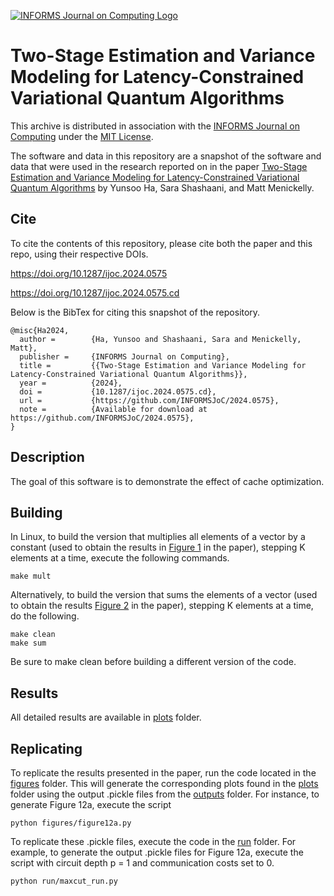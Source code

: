[![INFORMS Journal on Computing Logo](https://INFORMSJoC.github.io/logos/INFORMS_Journal_on_Computing_Header.jpg)](https://pubsonline.informs.org/journal/ijoc)

# Two-Stage Estimation and Variance Modeling for Latency-Constrained Variational Quantum Algorithms

This archive is distributed in association with the [INFORMS Journal on
Computing](https://pubsonline.informs.org/journal/ijoc) under the [MIT License](LICENSE).

The software and data in this repository are a snapshot of the software and data
that were used in the research reported on in the paper 
[Two-Stage Estimation and Variance Modeling for Latency-Constrained Variational Quantum Algorithms](https://doi.org/10.1287/ijoc.2024.0575) by Yunsoo Ha, Sara Shashaani, and Matt Menickelly. 

## Cite

To cite the contents of this repository, please cite both the paper and this repo, using their respective DOIs.

https://doi.org/10.1287/ijoc.2024.0575

https://doi.org/10.1287/ijoc.2024.0575.cd

Below is the BibTex for citing this snapshot of the repository.

```
@misc{Ha2024,
  author =        {Ha, Yunsoo and Shashaani, Sara and Menickelly, Matt},
  publisher =     {INFORMS Journal on Computing},
  title =         {{Two-Stage Estimation and Variance Modeling for Latency-Constrained Variational Quantum Algorithms}},
  year =          {2024},
  doi =           {10.1287/ijoc.2024.0575.cd},
  url =           {https://github.com/INFORMSJoC/2024.0575},
  note =          {Available for download at https://github.com/INFORMSJoC/2024.0575},
}  
```

## Description

The goal of this software is to demonstrate the effect of cache optimization.

## Building

In Linux, to build the version that multiplies all elements of a vector by a
constant (used to obtain the results in [Figure 1](results/mult-test.png) in the
paper), stepping K elements at a time, execute the following commands.

```
make mult
```

Alternatively, to build the version that sums the elements of a vector (used
to obtain the results [Figure 2](results/sum-test.png) in the paper), stepping K
elements at a time, do the following.

```
make clean
make sum
```

Be sure to make clean before building a different version of the code.

## Results

All detailed results are available in [plots](experiments/plots) folder.

## Replicating

To replicate the results presented in the paper, run the code located in the [figures](figures) folder. This will generate the corresponding plots found in the [plots](experiments/plots) folder using the output .pickle files from the [outputs](experiments/outputs) folder. For instance, to generate Figure 12a, execute the script
```
python figures/figure12a.py
```

To replicate these .pickle files, execute the code in the [run](run) folder. For example, to generate the output .pickle files for Figure 12a, execute the script with circuit depth p = 1 and communication costs set to 0.

```
python run/maxcut_run.py
```

